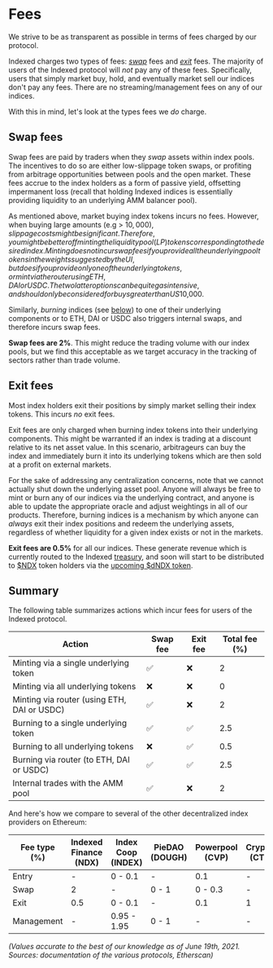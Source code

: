 # Fees

We strive to be as transparent as possible in terms of fees charged by our protocol.

Indexed charges two types of fees: [_swap_](#swap-fees) fees and [_exit_](#exit-fees) fees. The majority of users of the Indexed protocol will _not_ pay any of these fees. Specifically, users that simply market buy, hold, and eventually market sell our indices don't pay any fees. There are no streaming/management fees on any of our indices.

With this in mind, let's look at the types fees we _do_ charge.

## Swap fees

Swap fees are paid by traders when they _swap_ assets within index pools. The incentives to do so are either low-slippage token swaps, or profiting from arbitrage opportunities between pools and the open market. These fees accrue to the index holders as a form of passive yield, offsetting impermanent loss (recall that holding Indexed indices is essentially providing liquidity to an underlying AMM balancer pool).

As mentioned above, market buying index tokens incurs no fees. However, when buying large amounts (e.g > $10,000), slippage costs might be significant. Therefore, you might be better off minting the liquidity pool (LP) tokens corresponding to the desired index. Minting does not incur swap fees if you provide all the underlying pool tokens in the weights suggested by the UI, but does if you provide only one of the underlying tokens, or mint via the router using ETH, DAI or USDC. The two latter options can be quite gas intensive, and should only be considered for buys greater than US$10,000.

Similarly, _burning_ indices (see [below](#exit-fees)) to one of their underlying components or to ETH, DAI or USDC also triggers internal swaps, and therefore incurs swap fees.

**Swap fees are 2%**. This might reduce the trading volume with our index pools, but we find this acceptable as we target accuracy in the tracking of sectors rather than trade volume.

## Exit fees

Most index holders exit their positions by simply market selling their index tokens. This incurs _no_ exit fees.

Exit fees are only charged when burning index tokens into their underlying components. This might be warranted if an index is trading at a discount relative to its net asset value. In this scenario, arbitrageurs can buy the index and immediately burn it into its underlying tokens which are then sold at a profit on external markets.

For the sake of addressing any centralization concerns, note that we cannot actually shut down the underlying asset pool. Anyone will always be free to mint or burn any of our indices via the underlying contract, and anyone is able to update the appropriate oracle and adjust weightings in all of our products. Therefore, burning indices is a mechanism by which anyone can _always_ exit their index positions and redeem the underlying assets, regardless of whether liquidity for a given index exists or not in the markets.

**Exit fees are 0.5%** for all our indices. These generate revenue which is currently routed to the Indexed [treasury](https://etherscan.io/address/0x78a3ef33cf033381feb43ba4212f2af5a5a0a2ea), and soon will start to be distributed to [$NDX](https://www.coingecko.com/en/coins/indexed-finance) token holders via the [upcoming $dNDX token](https://forum.indexed.finance/t/create-dndx-a-dividends-token-for-indexed-fee-revenue/610).

## Summary

The following table summarizes actions which incur fees for users of the Indexed protocol.

| Action                                      | Swap fee | Exit fee | Total fee (%) |
|---------------------------------------------|----------|----------|---------------|
| Minting via a single underlying token       | ✅       | ❌       |             2 |
| Minting via all underlying tokens           | ❌       | ❌       |             0 |
| Minting via router (using ETH, DAI or USDC) | ✅       | ❌       |             2 |
| Burning to a single underlying token        | ✅       | ✅       |           2.5 |
| Burning to all underlying tokens            | ❌       | ✅       |           0.5 |
| Burning via router (to ETH, DAI or USDC)    | ✅       | ✅       |           2.5 |
| Internal trades with the AMM pool           | ✅       | ❌       |             2 |

And here's how we compare to several of the other decentralized index providers on Ethereum:

| Fee type (%) | Indexed Finance (NDX) | Index Coop (INDEX) | PieDAO (DOUGH) | Powerpool (CVP) | Cryptex (CTX) | BasketDAO (BASK) |
|--------------|-----------------------|--------------------|----------------|-----------------|---------------|------------------|
| Entry        | -                     | 0 - 0.1            | -              | 0.1             | -             | 5                |
| Swap         | 2                     | -                  | 0 - 1          | 0 - 0.3         | -             | -                |
| Exit         | 0.5                   | 0 - 0.1            | -              | 0.1             | 1             | 5                |
| Management   | -                     | 0.95 - 1.95        | 0 - 1          | -               | -             | -                |

_(Values accurate to the best of our knowledge as of June 19th, 2021. Sources: documentation of the various protocols, Etherscan)_
